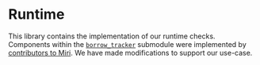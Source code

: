 # Runtime
This library contains the implementation of our runtime checks. Components within the [`borrow_tracker`](https://github.com/BorrowSanitizer/bsan/tree/main/bsan-rt/src/borrow_tracker) submodule were implemented by [contributors to Miri](https://github.com/rust-lang/miri/commits/master/src/borrow_tracker). We have made modifications to support our use-case. 